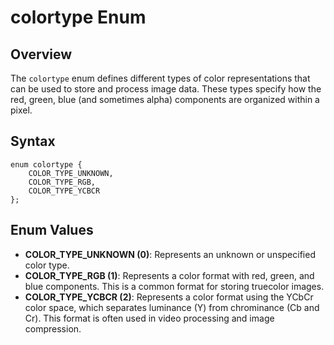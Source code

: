 # colortype Enum

## Overview
The `colortype` enum defines different types of color representations that can be used to store and process image data. These types specify how the red, green, blue (and sometimes alpha) components are organized within a pixel.

## Syntax
```angelscript
enum colortype {
    COLOR_TYPE_UNKNOWN,
    COLOR_TYPE_RGB,
    COLOR_TYPE_YCBCR
};
```

## Enum Values
- **COLOR_TYPE_UNKNOWN (0)**: Represents an unknown or unspecified color type.
- **COLOR_TYPE_RGB (1)**: Represents a color format with red, green, and blue components. This is a common format for storing truecolor images.
- **COLOR_TYPE_YCBCR (2)**: Represents a color format using the YCbCr color space, which separates luminance (Y) from chrominance (Cb and Cr). This format is often used in video processing and image compression.
